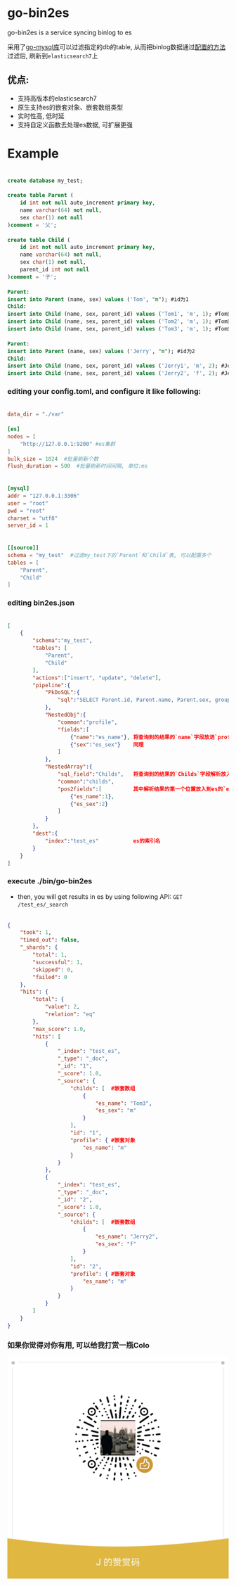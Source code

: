 # go-bin2es

go-bin2es is a service syncing binlog to es

采用了[go-mysql库](https://github.com/siddontang/go-mysql)可以过滤指定的db的table, 从而把binlog数据通过[配置的方法](./config/binlog2es.json)过滤后, 刷新到`elasticsearch7`上

## 优点:
+ 支持高版本的elasticsearch7
+ 原生支持es的嵌套对象、嵌套数组类型
+ 实时性高, 低时延
+ 支持自定义函数去处理es数据, 可扩展更强


# Example
```sql

create database my_test;

create table Parent (
	id int not null auto_increment primary key,
	name varchar(64) not null,
	sex char(1) not null
)comment = '父';

create table Child (
	id int not null auto_increment primary key,
	name varchar(64) not null,
	sex char(1) not null, 
	parent_id int not null
)comment = '子';

Parent:
insert into Parent (name, sex) values ('Tom', "m"); #id为1
Child:
insert into Child (name, sex, parent_id) values ('Tom1', 'm', 1); #Tom的孩子1
insert into Child (name, sex, parent_id) values ('Tom2', 'm', 1); #Tom的孩子2
insert into Child (name, sex, parent_id) values ('Tom3', 'm', 1); #Tom的孩子3

Parent:
insert into Parent (name, sex) values ('Jerry', "m"); #id为2
Child:
insert into Child (name, sex, parent_id) values ('Jerry1', 'm', 2); #Jerry的孩子1
insert into Child (name, sex, parent_id) values ('Jerry2', 'f', 2); #Jerry的孩子2
```



### editing your config.toml, and configure it like following:

```toml

data_dir = "./var"

[es]
nodes = [
	"http://127.0.0.1:9200" #es集群
]
bulk_size = 1024  #批量刷新个数
flush_duration = 500  #批量刷新时间间隔, 单位:ms


[mysql]
addr = "127.0.0.1:3306"
user = "root"
pwd = "root"
charset = "utf8"
server_id = 1


[[source]]
schema = "my_test"  #过滤my_test下的`Parent`和`Child`表, 可以配置多个
tables = [
	"Parent",
	"Child"
]

```

### editing bin2es.json

```json

[
    {
        "schema":"my_test",
        "tables": [
            "Parent",
            "Child"
        ],
        "actions":["insert", "update", "delete"],
        "pipeline":{
            "PkDoSQL":{
                "sql":"SELECT Parent.id, Parent.name, Parent.sex, group_concat(concat_ws('_', Child.name, Child.sex) separator ',') as Childs FROM Parent join Child on Parent.id = Child.parent_id WHERE (?) GROUP BY Parent.id"
            },
            "NestedObj":{
                "common":"profile", 
                "fields":[
                    {"name":"es_name"}, 将查询到的结果的`name`字段放进`profile`的`es_name`下
                    {"sex":"es_sex"}    同理
                ]
            },
            "NestedArray":{
                "sql_field":"Childs",   将查询到的结果的`Childs`字段解析放入到common指定的`childs`下
                "common":"childs",
                "pos2fields":[          其中解析结果的第一个位置放入到es的`es_name`下, 第二个位置放入到`es_sex`下
                    {"es_name":1},
                    {"es_sex":2}
                ]
            }
        },
        "dest":{
            "index":"test_es"           es的索引名
        }
    }
]

```

### execute ./bin/go-bin2es
+ then, you will get results in es by using following API: `GET /test_es/_search`

```json

{
    "took": 1,
    "timed_out": false,
    "_shards": {
        "total": 1,
        "successful": 1,
        "skipped": 0,
        "failed": 0
    },
    "hits": {
        "total": {
            "value": 2,
            "relation": "eq"
        },
        "max_score": 1.0,
        "hits": [
            {
                "_index": "test_es",
                "_type": "_doc",
                "_id": "1",
                "_score": 1.0,
                "_source": {
                    "childs": [  #嵌套数组
                        {
                            "es_name": "Tom3",
                            "es_sex": "m"
                        }
                    ],
                    "id": "1",
                    "profile": { #嵌套对象
                        "es_name": "m"
                    }
                }
            },
            {
                "_index": "test_es",
                "_type": "_doc",
                "_id": "2",
                "_score": 1.0,
                "_source": {
                    "childs": [  #嵌套数组
                        {
                            "es_name": "Jerry2",
                            "es_sex": "f"
                        }
                    ],
                    "id": "2",
                    "profile": { #嵌套对象
                        "es_name": "m"
                    }
                }
            }
        ]
    }
}

```

### 如果你觉得对你有用, 可以给我打赏一瓶Colo
![Alt text](https://github.com/HappyJoeJoe/go-bin2es/blob/master/9db0fe58b386110503eb2a08703752bc.jpg)